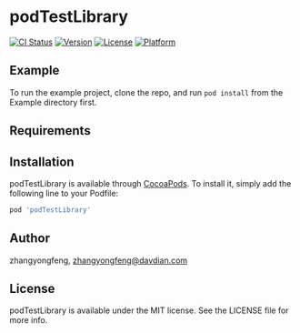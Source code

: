 # podTestLibrary

[![CI Status](https://img.shields.io/travis/zhangyongfeng/podTestLibrary.svg?style=flat)](https://travis-ci.org/zhangyongfeng/podTestLibrary)
[![Version](https://img.shields.io/cocoapods/v/podTestLibrary.svg?style=flat)](https://cocoapods.org/pods/podTestLibrary)
[![License](https://img.shields.io/cocoapods/l/podTestLibrary.svg?style=flat)](https://cocoapods.org/pods/podTestLibrary)
[![Platform](https://img.shields.io/cocoapods/p/podTestLibrary.svg?style=flat)](https://cocoapods.org/pods/podTestLibrary)

## Example

To run the example project, clone the repo, and run `pod install` from the Example directory first.

## Requirements

## Installation

podTestLibrary is available through [CocoaPods](https://cocoapods.org). To install
it, simply add the following line to your Podfile:

```ruby
pod 'podTestLibrary'
```

## Author

zhangyongfeng, zhangyongfeng@davdian.com

## License

podTestLibrary is available under the MIT license. See the LICENSE file for more info.

